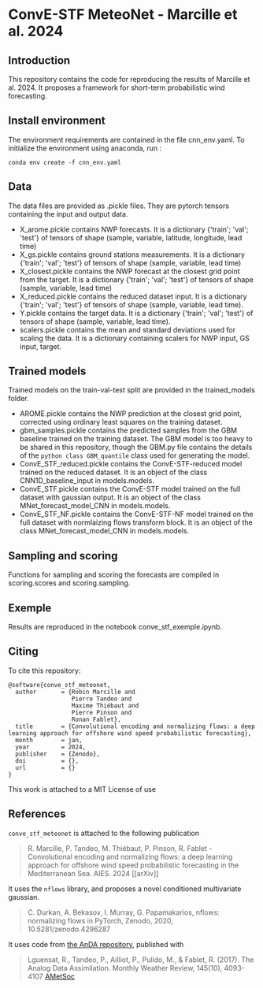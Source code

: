# ConvE-STF MeteoNet - Marcille et al. 2024

## Introduction
This repository contains the code for reproducing the results of Marcille et al. 2024. It proposes a framework for short-term probabilistic wind forecasting. 
## Install environment
The environment requirements are contained in the file cnn_env.yaml. To initialize the environment using anaconda, run :

```
conda env create -f cnn_env.yaml 
```

## Data
The data files are provided as .pickle files. They are pytorch tensors containing the input and output data. 
- X_arome.pickle contains NWP forecasts. It is a dictionary {'train'; 'val'; 'test'} of tensors of shape (sample, variable, latitude, longitude, lead time)
- X_gs.pickle contains ground stations measurements. It is a dictionary {'train'; 'val'; 'test'} of tensors of shape (sample, variable, lead time)
- X_closest.pickle contains the NWP forecast at the closest grid point from the target. It is a dictionary {'train'; 'val'; 'test'} of tensors of shape (sample, variable, lead time)
- X_reduced.pickle contains the reduced dataset input. It is a dictionary {'train'; 'val'; 'test'} of tensors of shape (sample, variable, lead time).
- Y.pickle contains the target data. It is a dictionary {'train'; 'val'; 'test'} of tensors of shape (sample, variable, lead time).
- scalers.pickle contains the mean and standard deviations used for scaling the data. It is a dictionary containing scalers for NWP input, GS input, target. 

## Trained models
Trained models on the train-val-test split are provided in the trained_models folder. 
- AROME.pickle contains the NWP prediction at the closest grid point, corrected using ordinary least squares on the training dataset. 
- gbm_samples.pickle contains the predicted samples from the GBM baseline trained on the training dataset. The GBM model is too heavy to be shared in this repository, though the GBM.py file contains the details of the ```python class GBM_quantile``` class used for generating the model. 
- ConvE_STF_reduced.pickle contains the ConvE-STF-reduced model trained on the reduced dataset. It is an object of the class CNN1D_baseline_input in models.models.
- ConvE_STF.pickle contains the ConvE-STF model trained on the full dataset with gaussian output. It is an object of the class MNet_forecast_model_CNN in models.models.
- ConvE_STF_NF.pickle contains the ConvE-STF-NF model trained on the full dataset with normlaizing flows transform block. It is an object of the class MNet_forecast_model_CNN in models.models.

## Sampling and scoring
Functions for sampling and scoring the forecasts are compiled in scoring.scores and scoring.sampling. 

## Exemple
Results are reproduced in the notebook conve_stf_exemple.ipynb. 

## Citing
To cite this repository: 
```
@software{conve_stf_meteonet,
  author       = {Robin Marcille and
                  Pierre Tandeo and 
                  Maxime Thiébaut and 
                  Pierre Pinson and 
                  Ronan Fablet},
  title        = {Convolutional encoding and normalizing flows: a deep learning approach for offshore wind speed probabilistic forecasting},
  month        = jan,
  year         = 2024,
  publisher    = {Zenodo},
  doi          = {},
  url          = {}
}
```
This work is attached to a MIT License of use
## References

`conve_stf_meteonet` is attached to the following publication 
> R. Marcille, P. Tandeo, M. Thiébaut, P. Pinson, R. Fablet - Convolutional encoding and normalizing flows: a deep learning approach for offshore wind speed probabilistic forecasting in the Mediterranean Sea. AIES. 2024
> [[arXiv]]

It uses the `nflows` library, and proposes a novel conditioned multivariate gaussian.
> C. Durkan, A. Bekasov, I. Murray, G. Papamakarios, nflows: normalizing flows in PyTorch, Zenodo, 2020, 10.5281/zenodo.4296287

It uses code from [the AnDA repository](https://github.com/ptandeo/AnDA.git), published with 
> Lguensat, R., Tandeo, P., Ailliot, P., Pulido, M., & Fablet, R. (2017). The Analog Data Assimilation. Monthly Weather Review, 145(10), 4093-4107
> [AMetSoc](http://journals.ametsoc.org/doi/abs/10.1175/MWR-D-16-0441.1)
